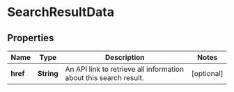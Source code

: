 
# SearchResultData

## Properties
Name | Type | Description | Notes
------------ | ------------- | ------------- | -------------
**href** | **String** | An API link to retrieve all information about this search result. |  [optional]



